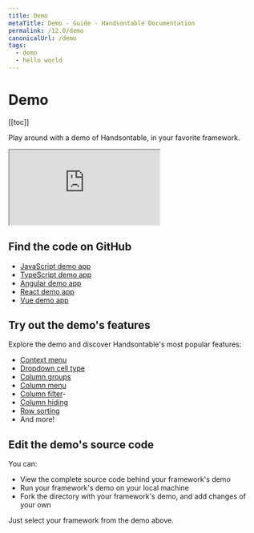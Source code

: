 ```yaml
---
title: Demo
metaTitle: Demo - Guide - Handsontable Documentation
permalink: /12.0/demo
canonicalUrl: /demo
tags:
  - demo
  - hello world
---
```


# Demo

[[toc]]

Play around with a demo of Handsontable, in your favorite framework.

<div class="example-container"><iframe
    src="https://handsontable.github.io/handsontable/examples/12.0.1/docs/js/demo/"
    allow="accelerometer; ambient-light-sensor; camera; encrypted-media; geolocation; gyroscope; hid; microphone;
      midi; payment; usb; vr; xr-spatial-tracking"
    sandbox="allow-forms allow-modals allow-popups allow-presentation allow-same-origin allow-scripts"
  ></iframe></div>

## Find the code on GitHub

- [JavaScript demo app](https://github.com/handsontable/handsontable/tree/develop/examples/12.0.1/docs/js/demo/)
- [TypeScript demo app](https://github.com/handsontable/handsontable/tree/develop/examples/12.0.1/docs/ts/demo/)
- [Angular demo app](https://github.com/handsontable/handsontable/tree/develop/examples/12.0.1/docs/angular/demo/)
- [React demo app](https://github.com/handsontable/handsontable/tree/develop/examples/12.0.1/docs/react/demo/)
- [Vue demo app](https://github.com/handsontable/handsontable/tree/develop/examples/12.0.1/docs/vue/demo/)

## Try out the demo's features

Explore the demo and discover Handsontable's most popular features:

- [Context menu](@/guides/accessories-and-menus/context-menu.md)
- [Dropdown cell type](@/guides/cell-types/dropdown-cell-type.md)
- [Column groups](@/guides/columns/column-groups.md)
- [Column menu](@/guides/columns/column-menu.md)
- [Column filter](@/guides/columns/column-filter.md)- 
- [Column hiding](@/guides/columns/column-hiding.md)
- [Row sorting](@/guides/rows/row-sorting.md)
- And more!

## Edit the demo's source code

You can:
- View the complete source code behind your framework's demo
- Run your framework's demo on your local machine
- Fork the directory with your framework's demo, and add changes of your own

Just select your framework from the demo above.